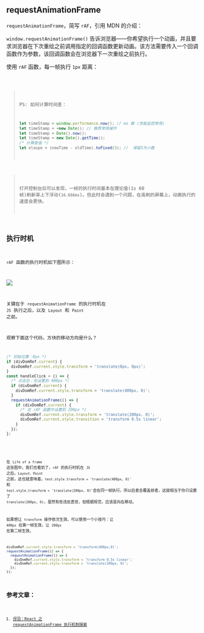 ## requestAnimationFrame

`requestAnimationFrame`，简写 `rAF`，引用 MDN 的介绍：

`window.requestAnimationFrame()` 告诉浏览器——你希望执行一个动画，并且要求浏览器在下次重绘之前调用指定的回调函数更新动画。该方法需要传入一个回调函数作为参数，该回调函数会在浏览器下一次重绘之前执行。

使用 `rAF` 函数，每一帧执行 `1px` 距离：

<code src="./demo01.tsx">

> PS: 如何计算时间差：
>
> ```javascript
> let timeStamp = window.performance.now(); // ms 数 (性能监控常用)
> let timeStamp = +new Date(); // 推荐常用操作
> let timeStamp = Date().now();
> let timeStamp = new Date().getTime();
> /* 计算差值 */
> let elaspe = (newTime - oldTime).toFixed(3); //  保留3为小数
> ```

> 打开控制台后可以发现，一帧的执行时间基本在理论值(1s 60 帧)刷新率上下浮动(`16.666ms`)。但此时会遇到一个问题，在高刷的屏幕上，动画执行的速度会更快。

## 执行时机

`rAF` 函数的执行时机如下图所示：

![](https://p3-juejin.byteimg.com/tos-cn-i-k3u1fbpfcp/f9f648e47f304af586f629bcfecfaf69~tplv-k3u1fbpfcp-zoom-in-crop-mark:4536:0:0:0.awebp)

关键在于 `requestAnimationFrame` 的执行时机在 `JS` 执行之后，以及 `Layout` 和 `Paint` 之前。

观察下面这个代码，方块的移动方向是什么？

```typescript | pure
/* 初始位置：0px */
if (divDomRef.current) {
  divDomRef.current.style.transform = 'translate(0px, 0px)';
}
const handleClick = () => {
  /* 点击后：先设置到 400px */
  if (divDomRef.current) {
    divDomRef.current.style.transform = 'translate(400px, 0)';
  }
  requestAnimationFrame(() => {
    if (divDomRef.current) {
      /* 在 rAF 函数中设置到 200px */
      divDomRef.current.style.transform = 'translate(200px, 0)';
      divDomRef.current.style.transition = 'transform 0.5s linear';
    }
  });
};
```

<code src="./demo02.tsx">

在 `Life of a frame` 这张图中，我们也看到了，`rAF` 的执行时机在 `JS` 之后，`Layout、Paint` 之前，这也就意味着，`test.style.transform = 'translate(400px, 0)'` 和 `test.style.transform = 'translate(200px, 0)'`会在同一帧执行，所以后者会覆盖前者，这就相当于你只设置了 `translate(200px, 0)`，虽然有些违反直觉，但根据规范，应该是向右移动。

如果想让 `transform` 操作依次生效，可以使用一个小技巧：让 `400px` 在第一帧生效，让 `200px` 在第二帧生效。

```javascript | pure
divDomRef.current.style.transform = 'transform(400px,0)';
requestAnimationFrame(() => {
  requestAnimationFrame(() => {
    divDomRef.current.style.transform = 'transform 0.5s linear';
    divDomRef.current.style.transform = 'translate(200px, 0)';
  });
});
```

## 参考文章：

1. [伢羽：React 之 requestAnimationFrame 执行机制探索](https://juejin.cn/post/7165780929439334437)
